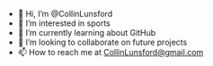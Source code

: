 - 👋 Hi, I’m @CollinLunsford
- 👀 I’m interested in sports 
- 🌱 I’m currently learning about GitHub 
- 💞️ I’m looking to collaborate on future projects
- 📫 How to reach me at CollinLunsford@gmail.com

<!---
CollinLunsford/CollinLunsford is a ✨ special ✨ repository because its `README.md` (this file) appears on your GitHub profile.
You can click the Preview link to take a look at your changes.
--->
